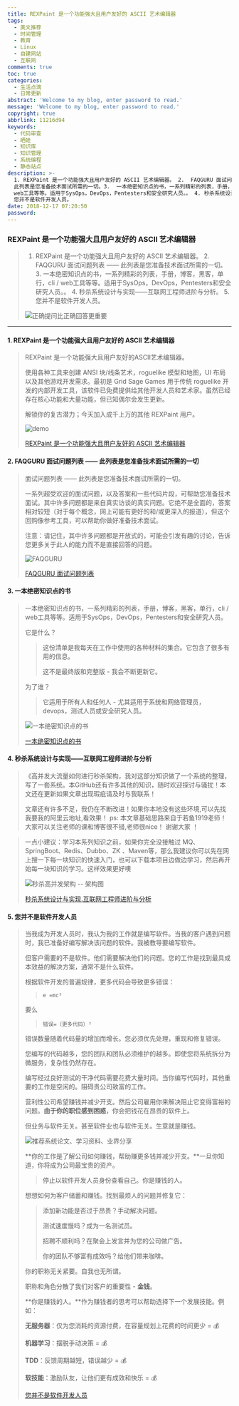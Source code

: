 ```yaml
---
title: REXPaint 是一个功能强大且用户友好的 ASCII 艺术编辑器
tags:
  - 美文推荐
  - 时间管理
  - 教育
  - Linux
  - 自建网站
  - 互联网
comments: true
toc: true
categories:
  - 生活点滴
  - 日常更新
abstract: 'Welcome to my blog, enter password to read.'
message: 'Welcome to my blog, enter password to read.'
copyright: true
abbrlink: 11216d94
keywords:
  - 代码审查
  - 晒娃
  - 知识库
  - 知识管理
  - 系统编程
  - 静态站点
description: >-
  1. REXPaint 是一个功能强大且用户友好的 ASCII 艺术编辑器。 2.  FAQGURU 面试问题列表 ——
  此列表是您准备技术面试所需的一切。3.  一本绝密知识点的书，一系列精彩的列表，手册，博客，黑客，单行，cli /
  web工具等等。适用于SysOps，DevOps，Pentesters和安全研究人员。。 4. 秒杀系统设计与实现——互联网工程师进阶与分析。  5.
  您并不是软件开发人员。
date: 2018-12-17 07:20:50
password:
---
```

<script type="text/javascript" src="/js/src/bai.js"></script>

### REXPaint 是一个功能强大且用户友好的 ASCII 艺术编辑器
>  1. REXPaint 是一个功能强大且用户友好的 ASCII 艺术编辑器。 2.  FAQGURU 面试问题列表 —— 此列表是您准备技术面试所需的一切。3.  一本绝密知识点的书，一系列精彩的列表，手册，博客，黑客，单行，cli / web工具等等。适用于SysOps，DevOps，Pentesters和安全研究人员。。 4. 秒杀系统设计与实现——互联网工程师进阶与分析。  5. 您并不是软件开发人员。
>
> ![正确提问比正确回答更重要](https://ws1.sinaimg.cn/large/006tNbRwgy1fy9d4v32qzj30c809774h.jpg)

---
#### 1. REXPaint 是一个功能强大且用户友好的 ASCII 艺术编辑器
> REXPaint 是一个功能强大且用户友好的ASCII艺术编辑器。
>
> 使用各种工具来创建 ANSI 块/线条艺术，roguelike 模型和地图，UI 布局以及其他游戏开发需求。最初是 Grid Sage Games 用于传统 roguelike 开发的内部开发工具，该软件已免费提供给其他开发人员和艺术家。虽然已经存在核心功能和大量功能，但已知偶尔会发生更新。
>
> 解锁你的复古潜力；今天加入成千上万的其他 REXPaint 用户。
>
> ![demo](https://ws4.sinaimg.cn/large/006tNbRwgy1fy9ci2a51xj30zk0qijtc.jpg)
>
> [REXPaint 是一个功能强大且用户友好的 ASCII 艺术编辑器](https://www.gridsagegames.com/rexpaint/index.html)

#### 2. FAQGURU 面试问题列表 —— 此列表是您准备技术面试所需的一切
> 面试问题列表 —— 此列表是您准备技术面试所需的一切。
>
> 一系列超受欢迎的面试问题，以及答案和一些代码片段，可帮助您准备技术面试。其中许多问题都是来自真实访谈的真实问题。它绝不是全面的，答案相对较短（对于每个概念，网上可能有更好的和/或更深入的报道），但这个回购像参考工具，可以帮助你做好准备技术面试。
>
> 注意：请记住，其中许多问题都是开放式的，可能会引发有趣的讨论，告诉您更多关于此人的能力而不是直接回答的问题。
>
> ![FAQGURU](https://ws1.sinaimg.cn/large/006tNbRwgy1fy9cku52e3j30tk0fmdg5.jpg)
>
> [FAQGURU 面试问题列表](https://github.com/FAQGURU/FAQGURU)

#### 3. 一本绝密知识点的书
> 一本绝密知识点的书，一系列精彩的列表，手册，博客，黑客，单行，cli / web工具等等。适用于SysOps，DevOps，Pentesters和安全研究人员。
>
> 它是什么？
>
>> 这份清单是我每天在工作中使用的各种材料的集合。它包含了很多有用的信息。
>>
>> 这不是最终版和完整版 - 我会不断更新它。
>
> 为了谁？
>
>> 它适用于所有人和任何人 - 尤其适用于系统和网络管理员，devops，测试人员或安全研究人员。
>
> ![一本绝密知识点的书](https://ws4.sinaimg.cn/large/006tNbRwgy1fy9cpcpcc8j311u0ssac6.jpg)
>
> [一本绝密知识点的书 ](https://github.com/trimstray/the-book-of-secret-knowledge)

#### 4. 秒杀系统设计与实现——互联网工程师进阶与分析
> 《高并发大流量如何进行秒杀架构，我对这部分知识做了一个系统的整理，写了一套系统。本GitHub还有许多其他的知识，随时欢迎探讨与骚扰！本文还在更新如果文章出现瑕疵请及时与我联系！
>
> 文章还有许多不足，我仍在不断改进！如果你本地没有这些环境,可以先找我要我的阿里云地址,看效果！ ps: 本文章基础思路来自于若鱼1919老师！大家可以关注老师的课和博客很不错,老师很nice！ 谢谢大家 ！

> 一点小建议：学习本系列知识之前，如果你完全没接触过 MQ、SpringBoot、Redis、Dubbo、ZK 、Maven等，那么我建议你可以先在网上搜一下每一块知识的快速入门，也可以下载本项目边做边学习，然后再开始每一块知识的学习。这样效果更好噢
>
> ![秒杀高并发架构 -- 架构图](https://ws2.sinaimg.cn/large/006tNbRwgy1fy9csartmzj30y70emwf5.jpg)
>
> [秒杀系统设计与实现.互联网工程师进阶与分析](https://github.com/qiurunze123/miaosha)

#### 5. 您并不是软件开发人员
> 当我成为开发人员时，我认为我的工作就是编写软件。当我的客户遇到问题时，我已准备好编写解决该问题的软件。我被教导要编写软件。
>
> 但客户需要的不是软件。他们需要解决他们的问题。您的工作是找到最具成本效益的解决方案，通常不是什么软件。
>
> 根据软件开发的普遍规律，更多代码会导致更多错误：
> >
> > `e =mc²`
> >
> 要么
> >
> > `错误=（更多代码）²`
>
> 错误数量随着代码量的增加而增长。您必须优先处理，重现和修复错误。
>
> 您编写的代码越多，您的团队和团队必须维护的越多。即使您将系统拆分为微服务，复杂性仍然存在。
>
> 编写经过良好测试的干净代码需要花费大量时间。当你编写代码时，其他重要的工作是空闲的。阻碍贵公司致富的工作。
>
> 营利性公司希望赚钱并减少开支。然后公司雇用你来解决阻止它变得富裕的问题。**由于你的职位感到困惑**，你会把钱花在昂贵的软件上。
>
> 但业务与软件无关。甚至软件业也与软件无关。生意就是赚钱。
>
> ![推荐系统论文、学习资料、业界分享](https://ws4.sinaimg.cn/large/006tNbRwgy1fy9d1sxkiyj31c00u0djd.jpg)
>
> **你的工作是了解公司如何赚钱，帮助赚更多钱并减少开支。**一旦你知道，你将成为公司最宝贵的资产。
>
> > 停止以软件开发人员身份查看自己。你是赚钱的人。
>
> 想想如何为客户储蓄和赚钱。找到最烦人的问题并修复它：
> >
> > 添加新功能是否过于昂贵？手动解决问题。
> >
> > 测试速度慢吗？成为一名测试员。
> >
> > 招聘不顺利吗？在聚会上发言并为您的公司做广告。
> >
> > 你的团队不够富有成效吗？给他们带来咖啡。
>
> 你的职称无关紧要。自我也无所谓。
>
> 职称和角色分散了我们对客户的重要性 - **金钱**。
>
>  **你是赚钱的人。**作为赚钱者的思考可以帮助选择下一个发展技能。例如：
>
>  **无服务器**：仅为您消耗的资源付费，在容量规划上花费的时间更少 = 💰
>
>  **机器学习**：摆脱手动决策 = 💰
>
>  **TDD**：反馈周期越短，错误越少 = 💰
>
>  **软技能**：激励队友，让他们更有成效和快乐 = 💰
>
> [您并不是软件开发人员](https://sizovs.net/2018/12/08/you-are-not-a-software-developer/?2018-48)


